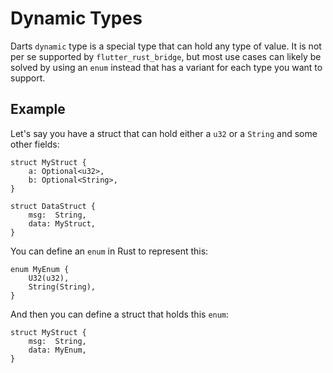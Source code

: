 # Dynamic Types

Darts `dynamic` type is a special type that can hold any type of value. It is
not per se supported by `flutter_rust_bridge`, but most use cases can likely be
solved by using an `enum` instead that has a variant for each type you want to
support.

## Example

Let's say you have a struct that can hold either a `u32` or a `String` and some
other fields:

```rust,noplayground
struct MyStruct {
    a: Optional<u32>,
    b: Optional<String>,
}

struct DataStruct {
    msg:  String,
    data: MyStruct,
}
```

You can define an `enum` in Rust to represent this:

```rust,noplayground
enum MyEnum {
    U32(u32),
    String(String),
}
```

And then you can define a struct that holds this `enum`:

```rust,noplayground
struct MyStruct {
    msg:  String,
    data: MyEnum,
}
```


